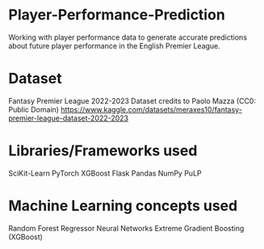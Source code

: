 # Player-Performance-Prediction
Working with player performance data to generate accurate predictions about future player performance in the English Premier League.
# Dataset 
Fantasy Premier League 2022-2023 Dataset credits to Paolo Mazza (CC0: Public Domain)
https://www.kaggle.com/datasets/meraxes10/fantasy-premier-league-dataset-2022-2023
# Libraries/Frameworks used
SciKit-Learn
PyTorch
XGBoost
Flask
Pandas
NumPy
PuLP
# Machine Learning concepts used
Random Forest Regressor
Neural Networks
Extreme Gradient Boosting (XGBoost)
